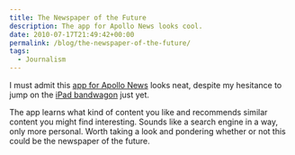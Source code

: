 ```yaml
---
title: The Newspaper of the Future
description: The app for Apollo News looks cool.
date: 2010-07-17T21:49:42+00:00
permalink: /blog/the-newspaper-of-the-future/
tags:
  - Journalism
---
```


I must admit this [app for Apollo News](http://techcrunch.com/2010/07/16/ex-google-news-bing-engineers-set-out-to-build-newspaper-of-the-future/) looks neat, despite my hesitance to jump on the [iPad bandwagon](/blog/predictions-for-the-ipad/) just yet.

The app learns what kind of content you like and recommends similar content you might find interesting. Sounds like a search engine in a way, only more personal. Worth taking a look and pondering whether or not this could be the newspaper of the future.
